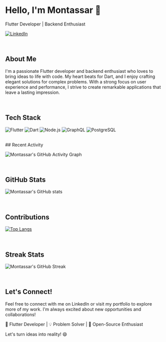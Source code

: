 <div align="left">
  
  # Hello, I'm Montassar 👋

  Flutter Developer | Backend Enthusiast

  [![LinkedIn](https://img.shields.io/badge/-LinkedIn-blue?style=flat&logo=Linkedin&logoColor=white)](https://www.linkedin.com/in/montassarezekri/)

  <br>
  
  ## About Me

  I'm a passionate Flutter developer and backend enthusiast who loves to bring ideas to life with code. My heart beats for Dart, and I enjoy crafting elegant solutions for complex problems. With a strong focus on user experience and performance, I strive to create remarkable applications that leave a lasting impression.

  <br>

  ## Tech Stack

  ![Flutter](https://img.shields.io/badge/-Flutter-02569B?style=for-the-badge&logo=flutter&logoColor=white)
  ![Dart](https://img.shields.io/badge/-Dart-0175C2?style=for-the-badge&logo=dart&logoColor=white)
  ![Node.js](https://img.shields.io/badge/-Node.js-339933?style=for-the-badge&logo=node.js&logoColor=white)
  ![GraphQL](https://img.shields.io/badge/-GraphQL-E10098?style=for-the-badge&logo=graphql&logoColor=white)
  ![PostgreSQL](https://img.shields.io/badge/-PostgreSQL-336791?style=for-the-badge&logo=postgresql&logoColor=white)

  <br>
  ## Recent Activity

  ![Montassar's GitHub Activity Graph](https://activity-graph.herokuapp.com/graph?username=m66are&bg_color=ffffff&color=000000&line=000000&point=0088FF)

  <br>

  ## GitHub Stats

  ![Montassar's GitHub stats](https://github-readme-stats.vercel.app/api?username=m66are&show_icons=true&theme=radical)

  <br>

  ## Contributions

  [![Top Langs](https://github-readme-stats.vercel.app/api/top-langs/?username=m66are&layout=compact&theme=radical)](https://github.com/montassarre)

  <br>

  ## Streak Stats

  ![Montassar's GitHub Streak](https://github-readme-streak-stats.herokuapp.com/?user=m66are&theme=radical)

  <br>

  ## Let's Connect!

  Feel free to connect with me on LinkedIn or visit my portfolio to explore more of my work. I'm always excited about new opportunities and collaborations!

  🚀 Flutter Developer | 💡 Problem Solver | 🌟 Open-Source Enthusiast

  Let's turn ideas into reality! 😄
</div>
